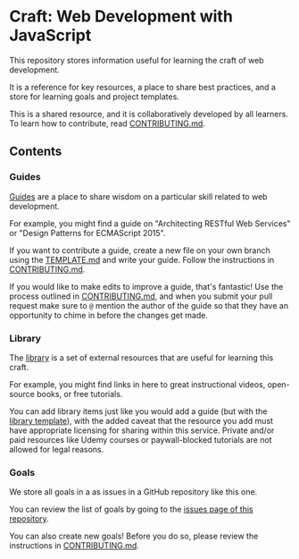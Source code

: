 # Craft: Web Development with JavaScript

This repository stores information useful for learning the craft of web development.

It is a reference for key resources, a place to share best practices, and a store for learning goals and project templates.

This is a shared resource, and it is collaboratively developed by all learners. To learn how to contribute, read [CONTRIBUTING.md](CONTRIBUTING.md).

## Contents

### Guides

[Guides](./guides) are a place to share wisdom on a particular skill related to web development.

For example, you might find a guide on "Architecting RESTful Web Services" or "Design Patterns for ECMAScript 2015".

If you want to contribute a guide, create a new file on your own branch using the [TEMPLATE.md][guide-template] and write your guide. Follow the instructions in [CONTRIBUTING.md](CONTRIBUTING.md).

If you would like to make edits to improve a guide, that's fantastic! Use the process outlined in [CONTRIBUTING.md](CONTRIBUTING.md), and when you submit your pull request make sure to `@` mention the author of the guide so that they have an opportunity to chime in before the changes get made.

### Library

The [library](./library) is a set of external resources that are useful for learning this craft.

For example, you might find links in here to great instructional videos, open-source books, or free tutorials.

You can add library items just like you would add a guide (but with the [library template][library-template]), with the added caveat that the resource you add must have appropriate licensing for sharing within this service. Private and/or paid resources like Udemy courses or paywall-blocked tutorials are not allowed for legal reasons.

### Goals

We store all goals in a as issues in a GitHub repository like this one.

You can review the list of goals by going to the [issues page of this repository][repo-issues].

You can also create new goals! Before you do so, please review the instructions in [CONTRIBUTING.md](CONTRIBUTING.md).

[guide-template]: ./guides/TEMPLATE.md
[library-template]: ./library/TEMPLATE.md
[repo-issues]: /issues
